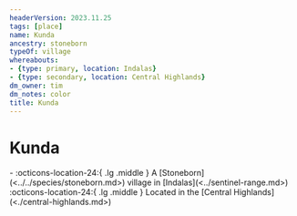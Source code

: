 ```yaml
---
headerVersion: 2023.11.25
tags: [place]
name: Kunda
ancestry: stoneborn
typeOf: village
whereabouts:
- {type: primary, location: Indalas}
- {type: secondary, location: Central Highlands}
dm_owner: tim
dm_notes: color
title: Kunda
---
```

# Kunda
<div class="grid cards ext-narrow-margin ext-one-column" markdown>
-    :octicons-location-24:{ .lg .middle } A [Stoneborn](<../../species/stoneborn.md>) village in [Indalas](<../sentinel-range.md>)  
    :octicons-location-24:{ .lg .middle } Located in the [Central Highlands](<./central-highlands.md>)  
</div>


